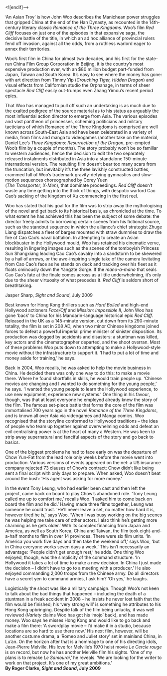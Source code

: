 

<![endif]-->

‘An Asian Troy’ is how John Woo describes the Manichean power struggles that gripped China at the end of the Han Dynasty, as recounted in the 14th-century literary classic _Romance of the Three Kingdoms_. Woo’s film _Red Cliff_ focuses on just one of the episodes in that expansive saga, the decisive battle of the title, in which an ad hoc alliance of provincial rulers fend off invasion, against all the odds, from a ruthless warlord eager to annex their territories.

Woo’s first film in China for almost two decades, and his first for the state-run China Film Group Corporation in Beijing, it is the country’s most expensive production ever, with an $80 million budget part-funded from Japan, Taiwan and South Korea. It’s easy to see where the money has gone: with art direction from Timmy Yip (_Crouching Tiger, Hidden Dragon_) and visual effects from Californian studio the Orphanage, in terms of sheer spectacle _Red Cliff_ easily out-trumps even Zhang Yimou’s recent period epics.

That Woo has managed to pull off such an undertaking is as much due to the exalted pedigree of the source material as to his status as arguably the most influential action director to emerge from Asia. The various episodes and vast pantheon of princesses, scheming politicians and military tacticians of which Romance of the Three Kingdoms is comprised are well known across South-East Asia and have been celebrated in a variety of media, from films and manga to videogames (another take on the material, Daniel Lee’s _Three Kingdoms: Resurrection of the Dragon_, pre-empted Woo’s film by a couple of months). The story probably won’t be so familiar to western audiences, hence the decision to edit the two separately released instalments distributed in Asia into a standalone 150-minute international version. The resulting film doesn’t bear too many scars from the truncation, but inevitably it’s the three lavishly constructed battles, crammed full of Woo’s trademark gravity-defying gymnastics and slow-motion sequences choreographed by Corey Yuen  
(_The Transporter_, _X-Men_), that dominate proceedings. _Red Cliff_ doesn’t waste any time getting into the thick of things, with despotic warlord Cao Cao’s sacking of the kingdom of Xu commencing in the first reel.

Woo has stated that his goal for the film was to strip away the mythologising of the novel and get back to its historical basis, as chronicled at the time. To what extent he has achieved this has been the subject of some debate: the director freely admits to borrowing certain scenes from his fictional source, such as the standout sequence in which the alliance’s chief strategist Zhuge Liang dispatches a fleet of barges mounted with straw dummies to draw the fire of Cao Cao’s naval battalion. In attempting to create an Asian blockbuster in the Hollywood mould, Woo has retained his cinematic verve, resulting in lingering images such as the scenes of the tomboyish Princess Sun Shangxiang leading Cao Cao’s cavalry into a sandstorm to be skewered by a hail of arrows, or the awe-inspiring single take of the camera levitating from Cao Cao’s face as he stands on deck and tracking over his fleet as it floats ominously down the Yangzte Gorge. If the _mano-a-mano_ that seals Cao Cao’s fate at the finale comes across as a little underwhelming, it’s only due to the sheer virtuosity of what precedes it. _Red Cliff_ is seldom short of breathtaking.

Jasper Sharp, _Sight and Sound_, July 2009

Best known for Hong Kong thrillers such as _Hard Boiled_ and high-end Hollywood actioners _Face/Off_ and _Mission: Impossible II_, John Woo has gone ‘back’ to China for his Mandarin-language historical epic _Red Cliff_. Released in the UK as a 145-minute version, cut down from its 290-minute totality, the film is set in 208 AD, when two minor Chinese kingdoms joined forces to defeat a powerful imperial prime minister of sinister disposition. Its production was dogged by accidents and disasters: a stuntman was killed, key actors and the cinematographer departed, and the shoot overran. Most of these problems Woo puts down to attempting to make a Hollywood-style movie without the infrastructure to support it. ‘I had to put a lot of time and money aside for training,’ he says.

Back in 2004, Woo recalls, he was asked to help the movie business in China. He decided there was only one way to do this: to make a movie there. Where he found shortfalls in skills, he would train people up. ‘Chinese movies are changing and I wanted to do something for the young people,’ he says. ‘I wanted the young people to learn the Hollywood experience, to use new equipment, experience new systems.’ One thing in his favour, though, was that at least everyone he employed already knew the story of the film. The famous set-piece battle that forms the core of the film was immortalised 700 years ago in the novel _Romance of the Three Kingdoms_, and is known all over Asia via videogames and Manga comics. Woo recognised that the storyline conformed to Hollywood traditions – the idea of people who team up together against overwhelming odds and defeat an evil centralising power is at the heart of many a Western. He was keen to strip away supernatural and fanciful aspects of the story and go back to basics.

One of the biggest problems he had to face early on was the departure of Chow Yun-Fat from the lead role only weeks before the movie went into production. Various versions of events appeared on the net: a US insurance company rejected 73 clauses of Chow’s contract; Chow didn’t like being sent a final script with only days to prepare. When asked, Woo doesn’t beat around the bush: ‘His agent was asking for more money.’

In the event Tony Leung, who had earlier been cast and then left the project, came back on board to play Chow’s abandoned role. ‘Tony Leung called me up to comfort me,’ recalls Woo. ‘I asked him to come back on board the film and he did.’ Having made three films together, Leung was someone he could trust. ‘He’ll never leave a set, no matter how hard it is, however tired he is,’ says Woo. ‘When I was busy working on the big scenes he was helping me take care of other actors. I also think he’s getting more charming as he gets older.’ With its complex financing from Japan and America, as well as South Korea, China and Taiwan, the film took eight-and-a-half months to film in over 14 provinces. There were six film units. ‘In America you work five days and then take the weekend off,’ says Woo, ‘but in China everyone works seven days a week.’ This isn’t necessarily an advantage: ‘People didn’t get enough rest,’ he adds. One thing Woo enjoyed, though, was the simplicity of the command structure. ‘In Hollywood it takes a lot of time to make a new decision. In China I just made the decision – I didn’t have to go to a meeting with a producer.’ He also enjoyed commanding 2,000 troops from the Chinese army. Do all directors have a secret yen to command armies, I ask him? ‘Oh yes,’ he laughs.

Logistically the shoot was like a military campaign. Though Woo’s not keen to talk about the bad things that happened – including the death of a stuntman in a freak accident in 2008 – he insists he never lost faith that the film would be finished; his ‘very strong will’ is something he attributes to his Hong Kong upbringing. Despite talk of the film being unlucky, it was well reviewed (_Variety_ claims Woo has got his ‘mojo’ back), and has made money. Woo says he misses Hong Kong and would like to go back and make a film there: ‘A swordplay movie – I’d make it in a studio, because locations are so hard to use there now.’ His next film, however, will be another costume drama, a ‘Romeo and Juliet story’ set in mainland China, in Lu’an. On the horizon after that is a hommage to one of his directing idols, Jean-Pierre Melville. His love for Melville’s 1970 heist movie _Le Cercle rouge_ is on record, but now he has another Melville film his sights. ‘One of my plans is to remake _Le Samouraï_,’ he reveals. ‘We are looking for the writer to work on that project. It’s one of my great ambitions.’  
**By Roger Clarke, _Sight and Sound_, July 2009**  
<br>

<!--stackedit_data:
eyJoaXN0b3J5IjpbMTAyOTI0ODcxNl19
-->